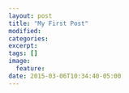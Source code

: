 ```yaml
---
layout: post
title: "My First Post"
modified:
categories: 
excerpt:
tags: []
image:
  feature:
date: 2015-03-06T10:34:40-05:00
---
```


